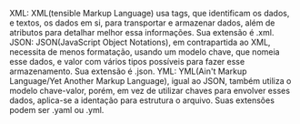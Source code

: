 XML:
    XML(tensible Markup Language) usa tags, que identificam os dados, e textos, os dados em si, para transportar e armazenar dados, além de atributos para detalhar melhor essa informações. Sua extensão é .xml.
JSON:
    JSON(JavaScript Object Notations), em contrapartida ao XML, necessita de menos formatação, usando um modelo chave, que nomeia esse dados, e valor com vários tipos possíveis para fazer esse armazenamento. Sua extensão é .json.
YML:
    YML(Ain't Markup Language/Yet Another Markup Language), igual ao JSON, também utiliza o modelo chave-valor, porém, em vez de utilizar chaves para envolver esses dados, aplica-se a identação para estrutura o arquivo. Suas extensões podem ser .yaml ou .yml.


    